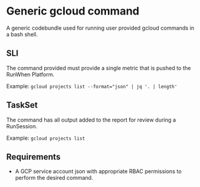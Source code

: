 # Generic gcloud command
A generic codebundle used for running user provided gcloud commands in a bash shell. 

## SLI
The command provided must provide a single metric that is pushed to the RunWhen Platform. 

Example: `gcloud projects list --format="json" | jq '. | length'`

## TaskSet
The command has all output added to the report for review during a RunSession. 

Example: `gcloud projects list`

## Requirements
- A GCP service account json with appropriate RBAC permissions to perform the desired command.